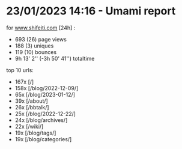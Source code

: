 # 23/01/2023 14:16 - Umami report
for www.shifeiti.com [24h] :

 - 693 (26) page views
 - 188 (3) uniques
 - 119 (10) bounces
 - 9h 13' 2'' (-3h 50' 41'') totaltime


top 10 urls:
 - 167x [/]
 - 158x [/blog/2022-12-09/]
 - 65x [/blog/2023-01-12/]
 - 39x [/about/]
 - 26x [/bbtalk/]
 - 25x [/blog/2022-12-22/]
 - 24x [/blog/archives/]
 - 22x [/wiki/]
 - 19x [/blog/tags/]
 - 19x [/blog/categories/]


